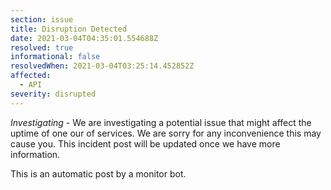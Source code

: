 ```yaml
---
section: issue
title: Disruption Detected
date: 2021-03-04T04:35:01.554688Z
resolved: true
informational: false
resolvedWhen: 2021-03-04T03:25:14.452852Z
affected:
  - API
severity: disrupted
---
```

*Investigating* - We are investigating a potential issue that might affect the uptime of one our of services. We are sorry for any inconvenience this may cause you. This incident post will be updated once we have more information.

This is an automatic post by a monitor bot.
        
